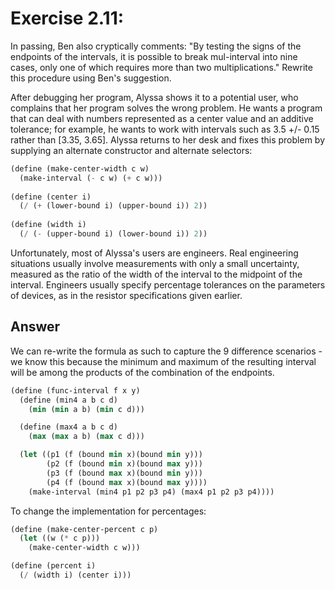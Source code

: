 # Exercise 2.11: 
In passing, Ben also cryptically comments: "By testing the signs of the endpoints of the intervals, it is possible to break mul-interval into nine cases, only one of which requires more than two multiplications." Rewrite this procedure using Ben's suggestion.

After debugging her program, Alyssa shows it to a potential user, who complains that her program solves the wrong problem. He wants a program that can deal with numbers represented as a center value and an additive tolerance; for example, he wants to work with intervals such as 3.5 +/- 0.15 rather than [3.35, 3.65]. Alyssa returns to her desk and fixes this problem by supplying an alternate constructor and alternate selectors:

```scheme
(define (make-center-width c w)
  (make-interval (- c w) (+ c w)))
 
(define (center i)
  (/ (+ (lower-bound i) (upper-bound i)) 2))
 
(define (width i)
  (/ (- (upper-bound i) (lower-bound i)) 2))
```

Unfortunately, most of Alyssa's users are engineers. Real engineering situations usually involve measurements with only a small uncertainty, measured as the ratio of the width of the interval to the midpoint of the interval. Engineers usually specify percentage tolerances on the parameters of devices, as in the resistor specifications given earlier.

## Answer
We can re-write the formula as such to capture the 9 difference scenarios - we know this because the minimum and maximum of the resulting interval will be among the products of the combination of the endpoints.

```scheme
(define (func-interval f x y)
  (define (min4 a b c d)
    (min (min a b) (min c d)))

  (define (max4 a b c d)
    (max (max a b) (max c d)))

  (let ((p1 (f (bound min x)(bound min y)))
        (p2 (f (bound min x)(bound max y)))
        (p3 (f (bound max x)(bound min y)))
        (p4 (f (bound max x)(bound max y))))
    (make-interval (min4 p1 p2 p3 p4) (max4 p1 p2 p3 p4))))
```

To change the implementation for percentages:

```scheme
(define (make-center-percent c p)
  (let ((w (* c p)))
    (make-center-width c w)))

(define (percent i)
  (/ (width i) (center i)))
```
